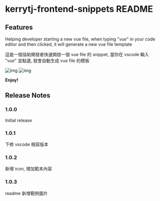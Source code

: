 # kerrytj-frontend-snippets README

## Features

Helping developer starting a new vue file, when typing "_vue_" in your code editor and then clicked, it will generate a new vue file template

這是一個協助開發者快速開啟一個 vue file 的 snippet, 當你在 vscode 輸入 "_vue_" 並點選, 就會自動生成 vue file 的模板

![img](https://i.imgur.com/J6iuDyI.png)
![img](https://i.imgur.com/eSmcEat.png)

**Enjoy!**

## Release Notes

### 1.0.0

Initial release

### 1.0.1

下修 vscode 相容版本

### 1.0.2

新增 icon, 增加範本內容

### 1.0.3

readme 新增範例圖片
